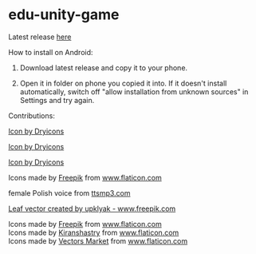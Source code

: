 # edu-unity-game

Latest release <a href='http://gitbhub.com/pala-19/edu-unity-game/releases/latest/'> here </a>


How to install on Android:

1. Download latest release and copy it to your phone.

2. Open it in folder on phone you copied it into. If it doesn't install automatically, switch off "allow installation from unknown sources" in Settings and try again.



Contributions:

<a href='https://dryicons.com/icon/arrow-icon-12272'> Icon by Dryicons </a>

<a href='https://dryicons.com/free-icons/arrow-icons'> Icon by Dryicons </a>

<a href='https://dryicons.com/icon/return-arrow-icon-12647'> Icon by Dryicons </a>

<div>Icons made by <a href="https://www.flaticon.com/authors/freepik" title="Freepik">Freepik</a> from <a href="https://www.flaticon.com/" title="Flaticon">www.flaticon.com</a></div>

female Polish voice from <a href='https://ttsmp3.com/text-to-speech/Polish/'> ttsmp3.com </a>

<a href='https://www.freepik.com/vectors/leaf'>Leaf vector created by upklyak - www.freepik.com</a>

<div>Icons made by <a href="https://www.freepik.com" title="Freepik">Freepik</a> from <a href="https://www.flaticon.com/" title="Flaticon">www.flaticon.com</a></div>

<div>Icons made by <a href="https://www.flaticon.com/authors/kiranshastry" title="Kiranshastry">Kiranshastry</a> from <a href="https://www.flaticon.com/" title="Flaticon">www.flaticon.com</a></div>

<div>Icons made by <a href="https://www.flaticon.com/authors/vectors-market" title="Vectors Market">Vectors Market</a> from <a href="https://www.flaticon.com/" title="Flaticon">www.flaticon.com</a></div>